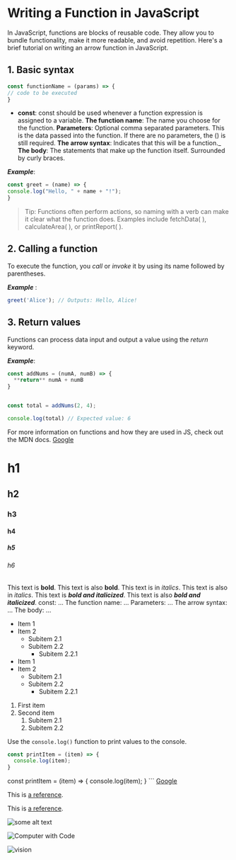 # Writing a Function in JavaScript

In JavaScript, functions are blocks of reusable code. They allow you to bundle functionality, make it more readable, and avoid repetition. Here's a brief tutorial on writing an arrow function in JavaScript.

## 1. Basic syntax
   ```javascript
const functionName = (params) => {
  // code to be executed
}
```
* **const**: const should be used whenever a function expression is assigned to a variable.
**The function name**: The name you choose for the function.
 **Parameters**: Optional comma separated parameters. This is the data passed into the function. If there are no parameters, the () is still required.
**The arrow syntax**: Indicates that this will be a function._
**The body**: The statements that make up the function itself. Surrounded by curly braces.

**_Example_**:
   ```javascript
const greet = (name) => {
  console.log("Hello, " + name + "!");
}
```

 > Tip:  Functions often perform actions, so naming with a verb can make it clear what the function does. Examples include fetchData( ), calculateArea( ), or printReport( ). 

## 2. Calling a function

To execute the function, you *call* or *invoke* it by using its name followed by parentheses.

**_Example_** :

  ```javascript
greet('Alice'); // Outputs: Hello, Alice!
```

## 3. Return values

Functions can process data input and output a value using the *return* keyword.

**_Example_**: 

```javascript
const addNums = (numA, numB) => {
  **return** numA + numB
}


const total = addNums(2, 4);

console.log(total) // Expected value: 6
```

For more information on functions and how they are used in JS, check out the MDN docs. 
    [Google](https://developer.mozilla.org/en-US/docs/Web/JavaScript/Guide/Functions)

# h1
## h2
### h3
#### h4
##### h5
###### h6
This text is **bold**. This text is also __bold__.
This text is in *italics*. This text is also in _italics_.
This text is ***bold and italicized***. This text is also ___bold and italicized___.
const: ...
The function name: ...
Parameters: ...
The arrow syntax: ...
The body: ...
* Item 1
* Item 2
  * Subitem 2.1
  * Subitem 2.2
    * Subitem 2.2.1
* Item 1
* Item 2
  * Subitem 2.1
  * Subitem 2.2
    * Subitem 2.2.1
1. First item
2. Second item
   1. Subitem 2.1
   2. Subitem 2.2

Use the `console.log()` function to print values to the console.

```javascript
const printItem = (item) => {
  console.log(item);
}
```
const printItem = (item) => {
  console.log(item);
} ```
[Google](https://www.google.com)

This is [a reference][example].

[example]: http://www.example.com/

This is [a reference][example].

![some alt text](www.url_to_an_image.com/image)

![Computer with Code](https://images.unsplash.com/photo-1587620962725-abab7fe55159?auto=format&fit=crop&q=80&w=1631&ixlib=rb-4.0.3&ixid=M3wxMjA3fDB8MHxwaG90by1wYWdlfHx8fGVufDB8fHx8fA%3D%3D)



![vision](https://images.unsplash.com/photo-1719300368274-9efe9c6b2d37?q=80&w=1470&auto=format&fit=crop&ixlib=rb-4.0.3&ixid=M3wxMjA3fDB8MHxwaG90by1wYWdlfHx8fGVufDB8fHx8fA%3D%3D)

